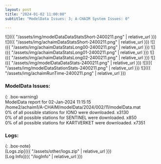 ```yaml
---
layout: post
title: "2024-01-02 11:00:00"
subtitle: "ModelData Issues: 3; A-CHAIM System Issues: 0"

---
```


![]({{ "/assets/img/modelDataDataStatsShort-2400211.png" | relative_url }})
![]({{ "/assets/img/achaimDataStatsShort-2400211.png" | relative_url }})
![]({{ "/assets/img/achaimDataStatsLong00-2400211.png" | relative_url }})
![]({{ "/assets/img/achaimDataStatsLong01-2400211.png" | relative_url }})
![]({{ "/assets/img/achaimDataStatsLong02-2400211.png" | relative_url }})
![]({{ "/assets/img/modelDataDataStats-2400211.png" | relative_url }})
![]({{ "/assets/img/modelDataStationStats-2400211.png" | relative_url }})
![]({{ "/assets/img/achaimRunTime-2400211.png" | relative_url }})


### ModelData Issues:  
  
{: .box-warning}  
 ModelData report for 02-Jan-2024 11:15:15   
 /home2/achaim1/A-CHAIM/modelData/2024/002/11/modelData.mat   
 0% of all possible stations for IONO were downloaded. x3130   
 0% of all possible stations for SENTINEL were downloaded. x850   
 0% of all possible stations for KARTVERKET were downloaded. x7351   
  


### Logs:  
  
{: .box-note}  
[Logs.zip]({{ "/assets/other/logs.zip" | relative_url }})  
[Log Info]({{ "/logInfo" | relative_url }})  
